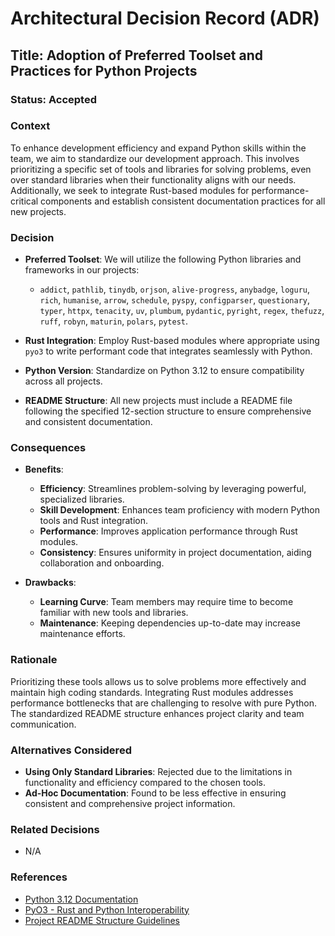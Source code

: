 # Architectural Decision Record (ADR)

## Title: Adoption of Preferred Toolset and Practices for Python Projects

### Status: Accepted

### Context

To enhance development efficiency and expand Python skills within the team, we aim to standardize our development approach. This involves prioritizing a specific set of tools and libraries for solving problems, even over standard libraries when their functionality aligns with our needs. Additionally, we seek to integrate Rust-based modules for performance-critical components and establish consistent documentation practices for all new projects.

### Decision

- **Preferred Toolset**: We will utilize the following Python libraries and frameworks in our projects:

  - `addict`, `pathlib`, `tinydb`, `orjson`, `alive-progress`, `anybadge`, `loguru`, `rich`, `humanise`, `arrow`, `schedule`, `pyspy`, `configparser`, `questionary`, `typer`, `httpx`, `tenacity`, `uv`, `plumbum`, `pydantic`, `pyright`, `regex`, `thefuzz`, `ruff`, `robyn`, `maturin`, `polars`, `pytest`.

- **Rust Integration**: Employ Rust-based modules where appropriate using `pyo3` to write performant code that integrates seamlessly with Python.

- **Python Version**: Standardize on Python 3.12 to ensure compatibility across all projects.

- **README Structure**: All new projects must include a README file following the specified 12-section structure to ensure comprehensive and consistent documentation.

### Consequences

- **Benefits**:

  - **Efficiency**: Streamlines problem-solving by leveraging powerful, specialized libraries.
  - **Skill Development**: Enhances team proficiency with modern Python tools and Rust integration.
  - **Performance**: Improves application performance through Rust modules.
  - **Consistency**: Ensures uniformity in project documentation, aiding collaboration and onboarding.

- **Drawbacks**:

  - **Learning Curve**: Team members may require time to become familiar with new tools and libraries.
  - **Maintenance**: Keeping dependencies up-to-date may increase maintenance efforts.

### Rationale

Prioritizing these tools allows us to solve problems more effectively and maintain high coding standards. Integrating Rust modules addresses performance bottlenecks that are challenging to resolve with pure Python. The standardized README structure enhances project clarity and team communication.

### Alternatives Considered

- **Using Only Standard Libraries**: Rejected due to the limitations in functionality and efficiency compared to the chosen tools.
- **Ad-Hoc Documentation**: Found to be less effective in ensuring consistent and comprehensive project information.

### Related Decisions

- N/A

### References

- [Python 3.12 Documentation](https://docs.python.org/3.12/)
- [PyO3 - Rust and Python Interoperability](https://pyo3.rs/)
- [Project README Structure Guidelines](#)
